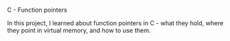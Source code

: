 C - Function pointers

In this project, I learned about function pointers in C - what they hold, where they point in virtual memory, and how to use them.
